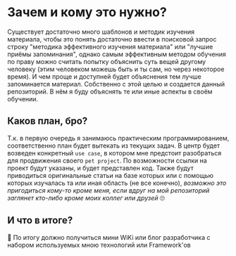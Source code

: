 # Зачем и кому это нужно?
Существует достаточно много шаблонов и методик изучения материала, чтобы это понять достаточно ввести в поисковой запрос строку "методика эффективного изучения материала" или "лучшие приёмы запоминания", однако самым эффективным методом обучения по праву можно считать попытку объяснить суть вещей другому человеку (этим человеком можешь быть и ты сам, но через некоторое время). И чем проще и доступней будет объяснения тем лучше запоминается материал. Собственно с этой целью и создается данный репозиторий. В нём я буду объяснять те или иные аспекты в своём обучении.
## Каков план, бро?
Т.к. в первую очередь я занимаюсь практическим программированием, соответственно план будет вытекать из текущих задач. В центр будет возведен конкретный `use case`, в котором мне предстоит разобраться для продвижения своего `pet project`. По возможности ссылки на проект будут указаны, и будет представлен код. Также будут приводиться оригинальные статьи на базе которых или с помощью которых изучалась та или иная область (не все конечно), *возможно это пригодиться кому-то кроме меня, если вдруг на мой репозиторий заглянет кто-либо кроме моих коллег или друзей* 🙄
## И что в итоге? 
🏴 По итогу должно получиться мини WiKi или блог разработчика с набором используемых мною технологий или Framework'ов

